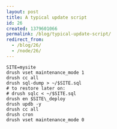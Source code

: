 ```yaml
---
layout: post
title: A typical update script
id: 26
created: 1379601066
permalink: /blog/typical-update-script/
redirect_from:
  - /blog/26/
  - /node/26/
---
```

    SITE=mysite
    drush vset maintenance_mode 1
    drush cc all
    drush sql-dump > ~/$SITE.sql
    # to restore later on:
    # drush sqlc < ~/$SITE.sql
    drush en $SITE\_deploy
    drush updb -y
    drush cc all
    drush cron
    drush vset maintenance_mode 0

